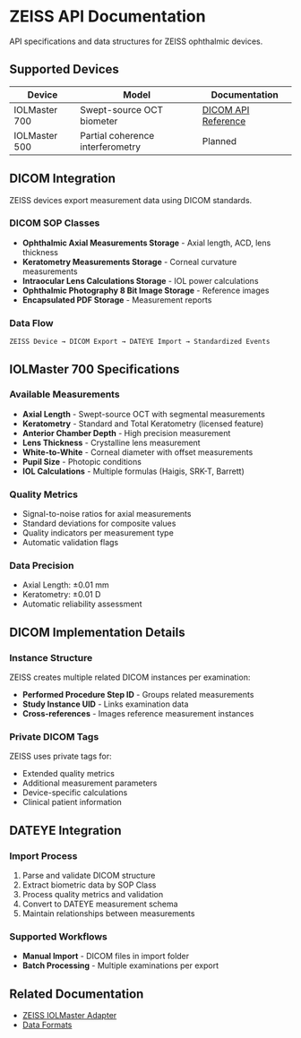 # ZEISS API Documentation

API specifications and data structures for ZEISS ophthalmic devices.

## Supported Devices

| Device | Model | Documentation |
|--------|-------|---------------|
| IOLMaster 700 | Swept-source OCT biometer | [DICOM API Reference](IOLMaster700Types.md) |
| IOLMaster 500 | Partial coherence interferometry | Planned |

## DICOM Integration

ZEISS devices export measurement data using DICOM standards.

### DICOM SOP Classes

- **Ophthalmic Axial Measurements Storage** - Axial length, ACD, lens thickness
- **Keratometry Measurements Storage** - Corneal curvature measurements
- **Intraocular Lens Calculations Storage** - IOL power calculations
- **Ophthalmic Photography 8 Bit Image Storage** - Reference images
- **Encapsulated PDF Storage** - Measurement reports

### Data Flow
```
ZEISS Device → DICOM Export → DATEYE Import → Standardized Events
```

## IOLMaster 700 Specifications

### Available Measurements
- **Axial Length** - Swept-source OCT with segmental measurements
- **Keratometry** - Standard and Total Keratometry (licensed feature)
- **Anterior Chamber Depth** - High precision measurement
- **Lens Thickness** - Crystalline lens measurement
- **White-to-White** - Corneal diameter with offset measurements
- **Pupil Size** - Photopic conditions
- **IOL Calculations** - Multiple formulas (Haigis, SRK-T, Barrett)

### Quality Metrics
- Signal-to-noise ratios for axial measurements
- Standard deviations for composite values
- Quality indicators per measurement type
- Automatic validation flags

### Data Precision
- Axial Length: ±0.01 mm
- Keratometry: ±0.01 D
- Automatic reliability assessment

## DICOM Implementation Details

### Instance Structure
ZEISS creates multiple related DICOM instances per examination:
- **Performed Procedure Step ID** - Groups related measurements
- **Study Instance UID** - Links examination data
- **Cross-references** - Images reference measurement instances

### Private DICOM Tags
ZEISS uses private tags for:
- Extended quality metrics
- Additional measurement parameters
- Device-specific calculations
- Clinical patient information

## DATEYE Integration

### Import Process
1. Parse and validate DICOM structure
2. Extract biometric data by SOP Class
3. Process quality metrics and validation
4. Convert to DATEYE measurement schema
5. Maintain relationships between measurements

### Supported Workflows
- **Manual Import** - DICOM files in import folder
- **Batch Processing** - Multiple examinations per export

## Related Documentation

- [ZEISS IOLMaster Adapter](../../adapters/zeiss-iolmaster.md)
- [Data Formats](../../data-formats.md)
